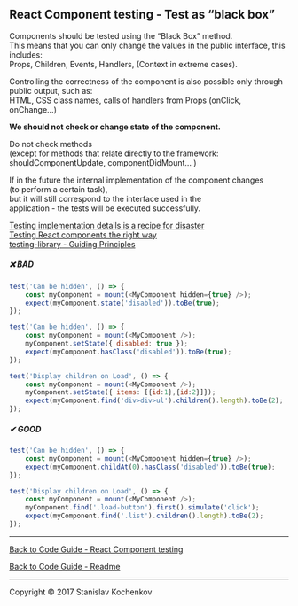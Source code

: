 ## React Component testing - Test as “black box”

Components should be tested using the “Black Box” method.  
This means that you can only change the values in the public interface, this includes:  
Props, Children, Events, Handlers, (Context in extreme cases).

Controlling the correctness of the component is also possible only through public output, such as:  
HTML, CSS class names, calls of handlers from Props (onClick, onChange...)

__We should not check or change state of the component.__

Do not check methods  
(except for methods that relate directly to the framework: shouldComponentUpdate, componentDidMount… )

If in the future the internal implementation of the component changes  
(to perform a certain task),  
but it will still correspond to the interface used in the  
application - the tests will be executed successfully.

[Testing implementation details is a recipe for disaster](https://kentcdodds.com/blog/testing-implementation-details)  
[Testing React components the right way](https://www.valentinog.com/blog/testing-react/#testing-react-components-testing-react-components-the-right-way)  
[testing-library - Guiding Principles](https://testing-library.com/docs/guiding-principles)

##### ❌ BAD

```javascript
test('Can be hidden', () => {
    const myComponent = mount(<MyComponent hidden={true} />);
    expect(myComponent.state('disabled')).toBe(true);
});

test('Can be hidden', () => {
    const myComponent = mount(<MyComponent />);
    myComponent.setState({ disabled: true });
    expect(myComponent.hasClass('disabled')).toBe(true);
});

test('Display children on Load', () => {
    const myComponent = mount(<MyComponent />);
    myComponent.setState({ items: [{id:1},{id:2}]});
    expect(myComponent.find('div>div>ul').children().length).toBe(2);
});
```

##### ✔ GOOD

```javascript
test('Can be hidden', () => {
    const myComponent = mount(<MyComponent hidden={true} />);
    expect(myComponent.childAt(0).hasClass('disabled')).toBe(true);
});

test('Display children on Load', () => {
    const myComponent = mount(<MyComponent />);
    myComponent.find('.load-button').first().simulate('click');
    expect(myComponent.find('.list').children().length).toBe(2);
});
```

---

[Back to Code Guide - React Component testing](https://github.com/UserBug/codeGuide/tree/v2/docs/reactComponentTesting)

[Back to Code Guide - Readme](https://github.com/UserBug/codeGuide/tree/v2)

---
Copyright © 2017 Stanislav Kochenkov 